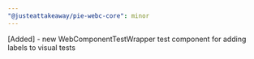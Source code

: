 ```yaml
---
"@justeattakeaway/pie-webc-core": minor
---
```


[Added] - new WebComponentTestWrapper test component for adding labels to visual tests
